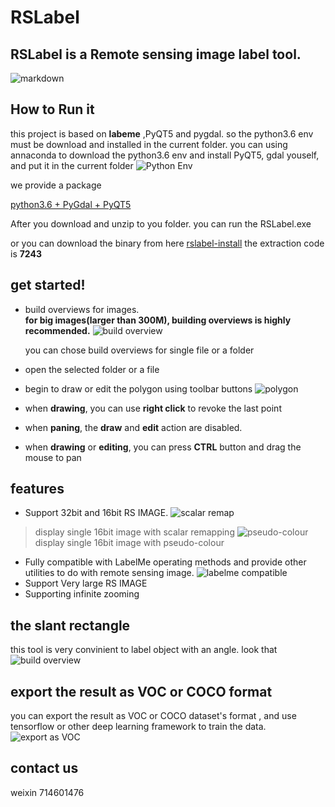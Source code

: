 #	RSLabel

##	RSLabel is a **Remote sensing image label tool.**


![markdown](https://github.com/enigma19971/RSLabel/blob/master/pic1.PNG "markdown")


##	How to Run it
this project is based on **labeme** ,PyQT5 and pygdal.   so the python3.6 env must be download and installed in the current folder.
you can using annaconda to download the python3.6 env and install PyQT5, gdal youself, and put it in the current folder
![Python Env](https://github.com/enigma19971/RSLabel/blob/master/python.PNG "like that")

we provide a package 

[python3.6 + PyGdal + PyQT5](https://pan.baidu.com/s/1h4soOEfQGFiTA88H1b8yuw)

After you download and unzip to you folder. you can run the RSLabel.exe

or you can download the binary from here
[rslabel-install](https://pan.baidu.com/s/1ZsFWe4stKG32DksUUzPSNQ)   the extraction code is **7243**

##  get started!
- build overviews for images.  
**for big images(larger than 300M), building overviews is highly recommended.**
![](https://github.com/enigma19971/RSLabel/blob/master/build-overview.PNG "build overview")

  you can chose build overviews for single file or a folder
- open the selected folder or a file
- begin to draw or edit the polygon using toolbar buttons
![](https://github.com/enigma19971/RSLabel/blob/master/editing.PNG "polygon")
- when **drawing**, you can use **right click** to revoke the last point
- when **paning**, the **draw** and **edit** action are disabled.
- when **drawing** or **editing**, you can press **CTRL** button and drag the mouse to pan

##	features
-	Support 32bit and 16bit RS IMAGE. 
![](https://github.com/enigma19971/RSLabel/blob/master/16bit.PNG "scalar remap")
>	display single 16bit image with scalar remapping
![](https://github.com/enigma19971/RSLabel/blob/master/pseudo-colour.png "pseudo-colour")
>	display single 16bit image with pseudo-colour
-	Fully compatible with LabelMe operating methods and provide other utilities to do with remote sensing image.
![](https://github.com/enigma19971/RSLabel/blob/master/labelme_utilities.PNG "labelme compatible")
-	Support Very large RS IMAGE
-	Supporting infinite zooming

##	the slant rectangle
this tool is very convinient to label object with an angle. look that
![](https://github.com/enigma19971/RSLabel/blob/master/slantRect.PNG "build overview")

##	export the result as VOC or COCO format
you can export the result as VOC or COCO dataset's format , and use tensorflow or other deep learning framework to train the data.
![](https://github.com/enigma19971/RSLabel/blob/master/exportas.PNG "export as VOC")

##	contact us
weixin  714601476
